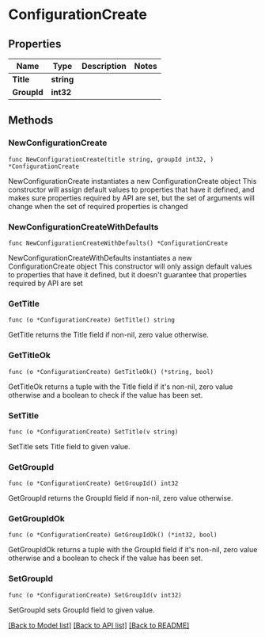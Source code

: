 # ConfigurationCreate

## Properties

Name | Type | Description | Notes
------------ | ------------- | ------------- | -------------
**Title** | **string** |  | 
**GroupId** | **int32** |  | 

## Methods

### NewConfigurationCreate

`func NewConfigurationCreate(title string, groupId int32, ) *ConfigurationCreate`

NewConfigurationCreate instantiates a new ConfigurationCreate object
This constructor will assign default values to properties that have it defined,
and makes sure properties required by API are set, but the set of arguments
will change when the set of required properties is changed

### NewConfigurationCreateWithDefaults

`func NewConfigurationCreateWithDefaults() *ConfigurationCreate`

NewConfigurationCreateWithDefaults instantiates a new ConfigurationCreate object
This constructor will only assign default values to properties that have it defined,
but it doesn't guarantee that properties required by API are set

### GetTitle

`func (o *ConfigurationCreate) GetTitle() string`

GetTitle returns the Title field if non-nil, zero value otherwise.

### GetTitleOk

`func (o *ConfigurationCreate) GetTitleOk() (*string, bool)`

GetTitleOk returns a tuple with the Title field if it's non-nil, zero value otherwise
and a boolean to check if the value has been set.

### SetTitle

`func (o *ConfigurationCreate) SetTitle(v string)`

SetTitle sets Title field to given value.


### GetGroupId

`func (o *ConfigurationCreate) GetGroupId() int32`

GetGroupId returns the GroupId field if non-nil, zero value otherwise.

### GetGroupIdOk

`func (o *ConfigurationCreate) GetGroupIdOk() (*int32, bool)`

GetGroupIdOk returns a tuple with the GroupId field if it's non-nil, zero value otherwise
and a boolean to check if the value has been set.

### SetGroupId

`func (o *ConfigurationCreate) SetGroupId(v int32)`

SetGroupId sets GroupId field to given value.



[[Back to Model list]](../README.md#documentation-for-models) [[Back to API list]](../README.md#documentation-for-api-endpoints) [[Back to README]](../README.md)


